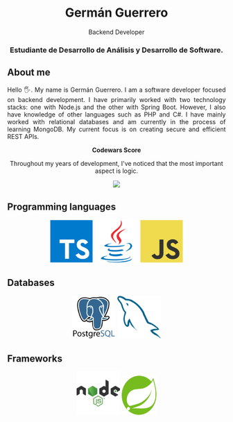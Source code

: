 <h1 align="center" > Germán Guerrero</h1>
<p align="center"> Backend Developer </p>
        <h3 align="center">Estudiante de Desarrollo de Análisis y Desarrollo de Software.</h3>
           
       


## About me


<p style="text-align: justify;">
Hello 🖐. My name is  Germán Guerrero. I am a software developer focused on backend development.
I have primarily worked with two technology stacks: one with Node.js and the other with Spring Boot. However, I also have knowledge of other languages such as PHP and C#. I have mainly worked with relational databases and am currently in the process of learning MongoDB. My current focus is on creating secure and efficient REST APIs.
 </p>

<div align="center">

<p><b>Codewars Score </b></p>

<p align="center">      Throughout my years of development, I've noticed that the most important aspect is logic. </p>
   

        

 <img src="https://www.codewars.com/users/GermanGuerreroR/badges/large" >
</div>




## Programming languages

<div align="center">
  <img src="https://raw.githubusercontent.com/devicons/devicon/master/icons/typescript/typescript-original.svg" alt="typescript" width="100" height="100"/>
  <img src="https://raw.githubusercontent.com/devicons/devicon/master/icons/java/java-original.svg" alt="java" width="100" height="100"/>
  <img src="https://raw.githubusercontent.com/devicons/devicon/master/icons/javascript/javascript-original.svg" alt="javascript" width="100" height="100"/>
</div>

## Databases
<p align="center">
  <img src="https://raw.githubusercontent.com/devicons/devicon/master/icons/postgresql/postgresql-original-wordmark.svg" alt="postgresql" width="100" height="100"/>
  <img src="https://raw.githubusercontent.com/devicons/devicon/master/icons/mysql/mysql-original.svg" alt="mysql" width="100" height="100"/>
</p>

## Frameworks
<p align="center">
  <img src="https://raw.githubusercontent.com/devicons/devicon/master/icons/nodejs/nodejs-original-wordmark.svg" alt="nodejs" width="100" height="100"/>
  <img src="https://raw.githubusercontent.com/devicons/devicon/master/icons/spring/spring-original.svg" alt="spring boot" width="80" height="90"/>
</p>



